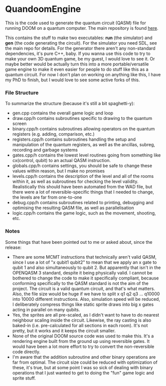 # QuandoomEngine

This is the code used to generate the quantum circuit (QASM) file for running DOOM on a quantum computer. The main repository is found [here](https://github.com/Lumorti/Quandoom).

This contains the stuff to make two executables: **run** (the simulator) and **gen** (the code generating the circuit). For the simulator you need SDL, see the main repo for details. For the generator there aren't any non-standard dependencies, it's pure C++, baby. If you wanna use this code to try to make your own 3D quantum game, be my guest, I would love to see it. Or maybe better would be actually turn this into a more portable/versatile game engine to make it even easier for people to do stuff like this as a quantum circuit. For now I don't plan on working on anything like this, I have my PhD to finish, but I would love to see some active forks of this.

### File Structure

To summarize the structure (because it's still a bit spaghetti-y):
- gen.cpp contains the overall game logic and loop
- draw.cpp/h contains subroutines specific to drawing to the quantum screen
- binary.cpp/h contains subroutines allowing operators on the quantum registers (e.g. adding, comparison, etc.)
- registers.cpp/h contains subroutines handling the setup and manipulation of the quantum registers, as well as the ancillas, subreg, recording and garbage systems
- gates.cpp/h contains the lowest level routines going from something like cx(control, qubit) to an actual QASM instruction.
- globals.cpp/h contains settings, you should be safe to change these values within reason, but I make no promises
- levels.cpp/h contains the description of the level and all of the rooms within it, as well as subroutines for checking the level validity. Realistically this should have been automated from the WAD file, but there were a lot of reversible-specific things that I needed to change, the levels are far from one-to-one
- debug.cpp/h contains subroutines related to printing, debugging and optimising the resulting QASM file, as well as parallelisation
- logic.cpp/h contains the game logic, such as the movement, shooting, etc.

### Notes

Some things that have been pointed out to me or asked about, since the release:
- There are some MCMT instructions that technically aren't valid QASM, since I use a lot of "x qubit1 qubit2" to mean that we apply an x gate to qubit 1 and also simultaneously to qubit 2. But apparently that isn't in the OPENQASM 3 standard, despite it being physically valid. I cannot be bothered to change the code to make it specifically compliant, because conforming specifically to the QASM standard is not the aim of the project. The circuit is a valid quantum circuit, and that's what matters. Also, the file size would be huge if we have to split x q1 q2 q3 ... q10000 into 10000 different instructions. Also, simulation speed will be reduced, I deliberately compress things like static sprite draws into big x gates acting in parallel on many qubits.
- Yes, the sprites are all pre-scaled, as I didn't want to have to do nearest neighbour scaling inside the circuit. Likewise, the ray casting is also baked-in (i.e. pre-calculated for all sections in each room). It's not pretty, but it works and it keeps the circuit smaller.
- None of the original DOOM source code was used to make this. It's a rendering engine built from the ground up using reversible gates. It would have been a lot more effort to try to convert the non-reversible code directly.
- I'm aware that the addition subroutine and other binary operations are far from optimal. The circuit size could be reduced with optimization of these, it's true, but at some point I was so sick of dealing with binary operations that I just wanted to get to doing the "fun" game logic and sprite stuff.
